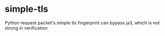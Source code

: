 # simple-tls
Python request packet's simple tls fingerprint can bypass ja3, which is not strong in verification
